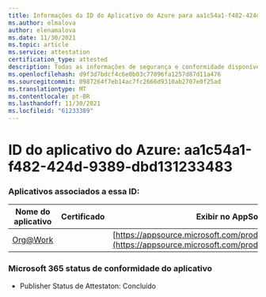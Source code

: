```yaml
---
title: Informações da ID do Aplicativo do Azure para aa1c54a1-f482-424d-9389-dbd131233483
ms.author: elmalova
author: elenamalova
ms.date: 11/30/2021
ms.topic: article
ms.service: attestation
certification_type: attested
description: Todas as informações de segurança e conformidade disponíveis para aa1c54a1-f482-424d-9389-dbd131233483.
ms.openlocfilehash: d9f3d7bdcf4c6e0b03c77096fa1257d87d11a476
ms.sourcegitcommit: 0987264f7eb14ac7fc2666d9310ab2707e0f25ad
ms.translationtype: MT
ms.contentlocale: pt-BR
ms.lasthandoff: 11/30/2021
ms.locfileid: "61233389"
---
```

# <a name="azure-app-id-aa1c54a1-f482-424d-9389-dbd131233483"></a>ID do aplicativo do Azure: aa1c54a1-f482-424d-9389-dbd131233483


### <a name="apps-associated-with-this-id"></a>Aplicativos associados a essa ID:
| **Nome do aplicativo** | **Certificado** | **Exibir no AppSource** |
|--------------|---------------|-----------------------|
| [Org@Work](https://docs.microsoft.com/microsoft-365-app-certification/forward/WA200002461) |  | [https://appsource.microsoft.com/product/office/WA200002461](https://appsource.microsoft.com/product/office/WA200002461) |

### <a name="microsoft-365-app-compliance-status"></a>Microsoft 365 status de conformidade do aplicativo
- Publisher Status de Attestaton: Concluído

